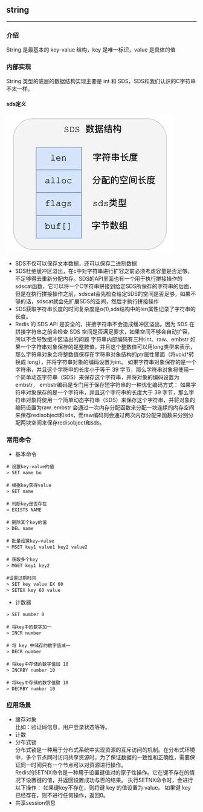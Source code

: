 ## string
___
### 介绍
String 是最基本的 key-value 结构，key 是唯一标识，value 是具体的值
### 内部实现
String 类型的底层的数据结构实现主要是 int 和 SDS，SDS和我们认识的C字符串不太一样。
#### sds定义
![string.png](..%2Fimages%2Fredis%2Fstring.png)
- SDS不仅可以保存文本数据，还可以保存二进制数据
- SDS杜绝缓冲区溢出，在c中对字符串进行扩容之前必须考虑容量是否足够，不足够得去重新分配内存。SDS的API里面也有一个用于执行拼接操作的sdscat函数，它可以将一个C字符串拼接到给定SDS所保存的字符串的后面，但是在执行拼接操作之前，sdscat会先检查给定SDS的空间是否足够，如果不够的话，sdscat就会先扩展SDS的空间，然后才执行拼接操作
- SDS获取字符串长度的时间复杂度是o(1),sds结构中的len属性记录了字符串的长度。
- Redis 的 SDS API 是安全的，拼接字符串不会造成缓冲区溢出。因为 SDS 在拼接字符串之前会检查 SDS 空间是否满足要求，如果空间不够会自动扩容，所以不会导致缓冲区溢出的问题
字符串内部编码有三种:int、raw、embstr
  如果一个字符串对象保存的是整数值，并且这个整数值可以用long类型来表示，那么字符串对象会将整数值保存在字符串对象结构的ptr属性里面（将void*转换成 long），并将字符串对象的编码设置为int。
  如果字符串对象保存的是一个字符串，并且这个字符申的长度小于等于 39 字节，那么字符串对象将使用一个简单动态字符串（SDS）来保存这个字符串，并将对象的编码设置为embstr， embstr编码是专门用于保存短字符串的一种优化编码方式：
  如果字符串对象保存的是一个字符串，并且这个字符串的长度大于 39 字节，那么字符串对象将使用一个简单动态字符串（SDS）来保存这个字符串，并将对象的编码设置为raw.
  embstr 会通过一次内存分配函数来分配一块连续的内存空间来保存redisobject和sds，而raw编码则会通过两次内存分配来函数来分别分配两块空间来保存redisobject和sds。
### 常用命令
- 基本命令
```
# 设置key-value的值
> SET name bo

# 根据key获得value
> GET name

# 判断key是否存在
> EXISTS NAME

# 删除某个key的值
> DEL name

# 批量设置key—value
> MSET key1 value1 key2 value2

# 获取多个key
> MGET key1 key2

#设置过期时间
> SET key value EX 60
> SETEX key 60 value
```
- 计数器
```
> SET number 0

# 将key中的数字加一
> INCR number

# 将 key 中储存的数字值减一
> DECR number

# 将key中存储的数字值加 10
> INCRBY number 10

# 将key中存储的数字值键 10
> DECRBY number 10
```
### 应用场景
- 缓存对象   
比如：验证码信息，用户登录状态等等。
- 计数
- 分布式锁   
分布式锁是一种用于分布式系统中实现资源的互斥访问的机制。在分布式环境中，多个节点同时访问共享资源时，为了保证数据的一致性和正确性，需要保证同一时间只有一个节点可以对资源进行操作。   
  Redis的SETNX命令是一种用于设置键值对的原子性操作。它在键不存在的情况下设置键的值，并返回设置成功与否的结果。
  执行SETNX命令时，会进行以下操作： 如果键key不存在，则将键 key 的值设置为 value。 如果键 key 已经存在，则不进行任何操作，返回0。
- 共享session信息